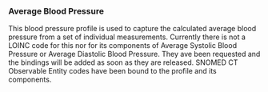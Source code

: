### Average Blood Pressure

This blood pressure profile is used to capture the calculated average blood pressure from a set of individual measurements.  Currently there is not a LOINC code for this nor for its components of Average Systolic Blood Pressure or Average Diastolic Blood Pressure.  They ave been requested and the bindings will be added as soon as they are released.  SNOMED CT Observable Entity codes have been bound to the profile and its components.
